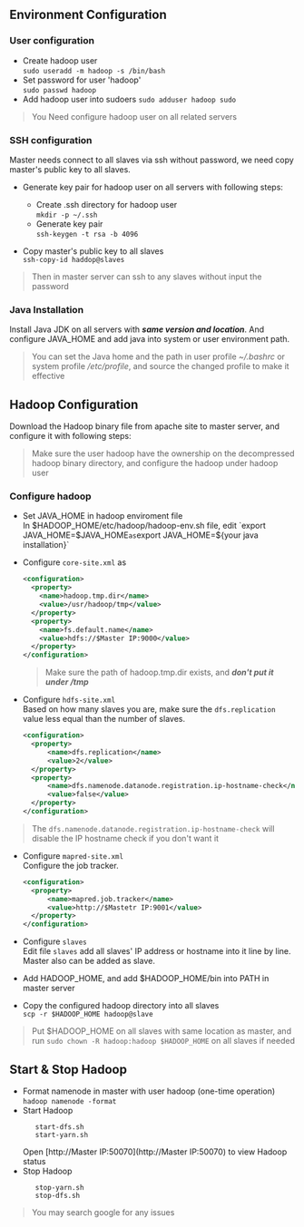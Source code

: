 ## Environment Configuration

### User configuration
* Create hadoop user  
  `sudo useradd -m hadoop -s /bin/bash`
* Set password for user 'hadoop'  
  `sudo passwd hadoop`
* Add hadoop user into sudoers
  `sudo adduser hadoop sudo`  
  
> You Need configure hadoop user on all related servers

### SSH configuration
Master needs connect to all slaves via ssh without password, we need copy master's public key to all slaves.   

* Generate key pair for hadoop user on all servers with following steps:  

  * Create .ssh directory for hadoop user  
    `mkdir -p ~/.ssh`
  * Generate key pair  
    `ssh-keygen -t rsa -b 4096`
* Copy master's public key to all slaves  
  `ssh-copy-id haddop@slaves`
  
> Then in master server can ssh to any slaves without input the password

### Java Installation

Install Java JDK on all servers with ***same version and location***. And configure JAVA_HOME and add java into system or user environment path.
> You can set the Java home and the path in user profile *~/.bashrc* or system profile */etc/profile*, and source the changed profile to make it effective

## Hadoop Configuration

Download the Hadoop binary file from apache site to master server, and configure it with following steps:  
> Make sure the user hadoop have the ownership on the decompressed hadoop binary directory, and configure the hadoop under hadoop user

### Configure hadoop

* Set JAVA_HOME in hadoop enviroment file  
  In $HADOOP_HOME/etc/hadoop/hadoop-env.sh file, edit `export JAVA_HOME=$JAVA_HOME` as `export JAVA_HOME=${your java installation}`
* Configure `core-site.xml` as  
  ```xml
  <configuration>
    <property>  
      <name>hadoop.tmp.dir</name>
      <value>/usr/hadoop/tmp</value>
    </property>
    <property>
      <name>fs.default.name</name>
      <value>hdfs://$Master IP:9000</value>
    </property>
  </configuration>
  ```  
  > Make sure the path of hadoop.tmp.dir exists, and ***don't put it under /tmp***   

* Configure `hdfs-site.xml`  
  Based on how many slaves you are, make sure the `dfs.replication` value less equal than the number of slaves.  
  ```xml
  <configuration>
    <property>
        <name>dfs.replication</name>
        <value>2</value>
    </property>
    <property>
        <name>dfs.namenode.datanode.registration.ip-hostname-check</name>                   
        <value>false</value>
    </property>
  </configuration>
  ```
> The `dfs.namenode.datanode.registration.ip-hostname-check` will disable the IP hostname check if you don't want it  

* Configure `mapred-site.xml`  
  Configure the job tracker.
  ```xml
  <configuration>
    <property>
        <name>mapred.job.tracker</name>
        <value>http://$Mastetr IP:9001</value>
    </property>
  </configuration>
  ```

* Configure `slaves`  
  Edit file `slaves` add all slaves' IP address or hostname into it line by line. Master also can be added as slave.

* Add HADOOP_HOME, and add $HADOOP_HOME/bin into PATH in master server
* Copy the configured hadoop directory into all slaves  
  `scp -r $HADOOP_HOME hadoop@slave`
  
> Put $HADOOP_HOME on all slaves with same location as master, and run `sudo chown -R hadoop:hadoop $HADOOP_HOME` on all slaves if needed

## Start & Stop Hadoop

* Format namenode in master with user hadoop (one-time operation)  
  `hadoop namenode -format` 
* Start Hadoop  
  ```
     start-dfs.sh  
     start-yarn.sh
  ```
  Open [http://Master IP:50070](http://Master IP:50070) to view Hadoop status
* Stop Hadoop
  ```
     stop-yarn.sh
     stop-dfs.sh
  ```
> You may search google for any issues
